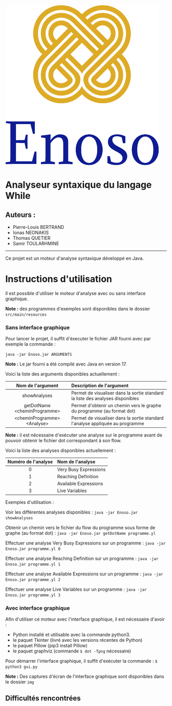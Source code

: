 
![](img/logo_small.png)

# Analyseur syntaxique du langage While

## Auteurs :
- Pierre-Louis BERTRAND
- Ionas NEONAKIS
- Thomas QUETIER
- Samir TOULARHMINE

---

Ce projet est un moteur d'analyse syntaxique développé en Java.

# Instructions d'utilisation

Il est possible d'utiliser le moteur d'analyse avec ou sans interface graphique.

**Note :** des programmes d'exemples sont disponibles dans le dossier ```src/main/resources```

### Sans interface graphique
Pour lancer le projet, il suffit d'éxecuter le fichier JAR fourni avec par exemple la commande : 

``` java -jar Enoso.jar ARGUMENTS ```

**Note :** Le jar fourni a été compilé avec Java en version 17.

Voici la liste des arguments disponibles actuellement :

|        Nom de l'argument        | Description de l'argument                                                      |
|:-------------------------------:|:-------------------------------------------------------------------------------|
|          showAnalyses           | Permet de visualiser dans la sortie standard la liste des analyses disponibles |
| getDotName \<cheminProgramme\>  | Permet d'obtenir un chemin vers le graphe du programme (au format dot)         |
| \<cheminProgramme\> \<Analyse\> | Permet de visualiser dans la sortie standard l'analyse appliquée au programme  |

**Note :** il est nécessaire d'exécuter une analyse sur le programme avant de pouvoir obtenir le fichier dot
correspondant à son flow.

Voici la liste des analyses disponibles actuellement :

| Numéro de l'analyse | Nom de l'analyse      |
|:-------------------:|:----------------------|
|          0          | Very Busy Expressions |
|          1          | Reaching Definition   |
|          2          | Available Expressions |
|          3          | Live Variables        |

Exemples d'utilisation :

Voir les différentes analyses disponibles :
```java -jar Enoso.jar showAnalyses```

Obtenir un chemin vers le fichier du flow du programme sous forme de graphe (au format dot) :
```java -jar Enoso.jar getDotName programme.yl```

Effectuer une analyse Very Busy Expressions sur un programme :
```java -jar Enoso.jar programme.yl 0```

Effectuer une analyse Reaching Definition sur un programme :
```java -jar Enoso.jar programme.yl 1```

Effectuer une analyse Available Expressions sur un programme :
```java -jar Enoso.jar programme.yl 2```

Effectuer une analyse Live Variables sur un programme :
```java -jar Enoso.jar programme.yl 3```


### Avec interface graphique

Afin d'utiliser ce moteur avec l'interface graphique, il est nécessaire d'avoir :

- Python installé et utilisable avec la commande python3.
- le paquet Tkinter (livré avec les versions récentes de Python) 
- le paquet Pillow (pip3 install Pillow) 
- le paquet graphviz (commande ```$ dot -Tpng``` nécessaire)

Pour démarrer l'interface graphique, il suffit d'exécuter la commande :
```$ python3 gui.py```

**Note :** Des captures d'écran de l'interface graphique sont disponibles dans le dossier ```img```

## Difficultés rencontrées
